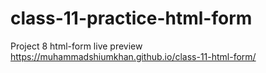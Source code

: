 # class-11-practice-html-form
Project 8 html-form
live preview https://muhammadshiumkhan.github.io/class-11-html-form/
